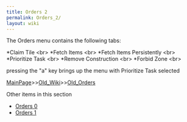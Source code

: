 ```yaml
---
title: Orders 2
permalink: Orders_2/
layout: wiki
---
```

The Orders menu contains the following tabs:

*Claim Tile &lt;br&gt;
*Fetch Items &lt;br&gt;
*Fetch Items Persistently &lt;br&gt;
*Prioritize Task &lt;br&gt;
*Remove Construction &lt;br&gt;
*Forbid Zone &lt;br&gt;

pressing the &quot;a&quot; key brings up the menu with Prioritize Task selected

[MainPage](/keeperrl_wiki/ "wikilink")>>[Old_Wiki](/keeperrl_wiki/Old_Wiki "wikilink")>>[Old_Orders](/keeperrl_wiki/Old_Orders "wikilink")

Other items in this section
-    [Orders 0](/keeperrl_wiki/Orders_0 "wikilink")
-    [Orders 1](/keeperrl_wiki/Orders_1 "wikilink")
